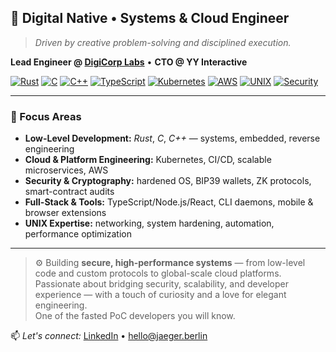 ## 👋 Digital Native • Systems & Cloud Engineer  

> _Driven by creative problem-solving and disciplined execution._  

**Lead Engineer @ [DigiCorp Labs](https://www.digicorplabs.com)** • **CTO @ YY Interactive**  

[![Rust](https://img.shields.io/badge/Rust-000000?style=flat&logo=rust&logoColor=white)](https://www.rust-lang.org/)
[![C](https://img.shields.io/badge/C-00599C?style=flat&logo=c&logoColor=white)](https://en.wikipedia.org/wiki/C_(programming_language))
[![C++](https://img.shields.io/badge/C++-00599C?style=flat&logo=c%2B%2B&logoColor=white)](https://isocpp.org/)
[![TypeScript](https://img.shields.io/badge/TypeScript-3178C6?style=flat&logo=typescript&logoColor=white)](https://www.typescriptlang.org/)
[![Kubernetes](https://img.shields.io/badge/Kubernetes-326ce5?style=flat&logo=kubernetes&logoColor=white)](https://kubernetes.io/)
[![AWS](https://img.shields.io/badge/AWS-232F3E?style=flat&logo=amazon-aws&logoColor=white)](https://aws.amazon.com/)
[![UNIX](https://img.shields.io/badge/UNIX%20Guru-grey?style=flat&logo=linux&logoColor=white)](https://en.wikipedia.org/wiki/Unix)
[![Security](https://img.shields.io/badge/Security%20Engineer-181717?style=flat&logo=shield&logoColor=white)](#)

---

### 🧠 Focus Areas  
- **Low-Level Development:** _Rust_, _C_, _C++_ — systems, embedded, reverse engineering
- **Cloud & Platform Engineering:** Kubernetes, CI/CD, scalable microservices, AWS  
- **Security & Cryptography:** hardened OS, BIP39 wallets, ZK protocols, smart-contract audits  
- **Full-Stack & Tools:** TypeScript/Node.js/React, CLI daemons, mobile & browser extensions  
- **UNIX Expertise:** networking, system hardening, automation, performance optimization  

---

> ⚙️ Building **secure, high-performance systems** — from low-level code and custom protocols to global-scale cloud platforms.  
> Passionate about bridging security, scalability, and developer experience — with a touch of curiosity and a love for elegant engineering.  
> One of the fasted PoC developers you will know.

📫 _Let's connect:_ [LinkedIn](https://www.linkedin.com/) • hello@jaeger.berlin 

